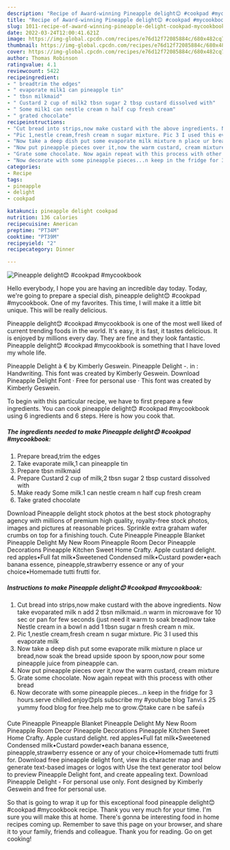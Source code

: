 ```yaml
---
description: "Recipe of Award-winning Pineapple delight😊 #cookpad #mycookbook"
title: "Recipe of Award-winning Pineapple delight😊 #cookpad #mycookbook"
slug: 1011-recipe-of-award-winning-pineapple-delight-cookpad-mycookbook
date: 2022-03-24T12:00:41.621Z
image: https://img-global.cpcdn.com/recipes/e76d12f72085884c/680x482cq70/pineapple-delight-cookpad-mycookbook-recipe-main-photo.jpg
thumbnail: https://img-global.cpcdn.com/recipes/e76d12f72085884c/680x482cq70/pineapple-delight-cookpad-mycookbook-recipe-main-photo.jpg
cover: https://img-global.cpcdn.com/recipes/e76d12f72085884c/680x482cq70/pineapple-delight-cookpad-mycookbook-recipe-main-photo.jpg
author: Thomas Robinson
ratingvalue: 4.1
reviewcount: 5422
recipeingredient:
- " breadtrim the edges"
- " evaporate milk1 can pineapple tin"
- " tbsn milkmaid"
- " Custard 2 cup of milk2 tbsn sugar 2 tbsp custard dissolved with"
- " Some milk1 can nestle cream n half cup fresh cream"
- " grated chocolate"
recipeinstructions:
- "Cut bread into strips,now make custard with the above ingredients. Now take evoparated milk n add 2 tbsn milkmaid..n warm in microwave for 10 sec or pan for few seconds (just need it warm to soak bread)now take Nestle cream in a bowl n add 1 tbsn sugar n fresh cream n mix."
- "Pic 1,nestle cream,fresh cream n sugar mixture. Pic 3 I used this evaporate milk"
- "Now take a deep dish put some evaporate milk mixture n place ur bread,now soak the bread upside spoon by spoon,now pour some pineapple juice from pineapple can."
- "Now put pineapple pieces over it,now the warm custard, cream mixture"
- "Grate some chocolate. Now again repeat with this process with other bread"
- "Now decorate with some pineapple pieces...n keep in the fridge for 3 hours.serve chilled.enjoy😊pls subscribe my #youtube blog Tanvi.s 25 yummy food blog for free.help me to grow.😊take care n be safe👍"
categories:
- Recipe
tags:
- pineapple
- delight
- cookpad

katakunci: pineapple delight cookpad 
nutrition: 136 calories
recipecuisine: American
preptime: "PT34M"
cooktime: "PT39M"
recipeyield: "2"
recipecategory: Dinner

---
```



![Pineapple delight😊 #cookpad #mycookbook](https://img-global.cpcdn.com/recipes/e76d12f72085884c/680x482cq70/pineapple-delight-cookpad-mycookbook-recipe-main-photo.jpg)

Hello everybody, I hope you are having an incredible day today. Today, we're going to prepare a special dish, pineapple delight😊 #cookpad #mycookbook. One of my favorites. This time, I will make it a little bit unique. This will be really delicious.

Pineapple delight😊 #cookpad #mycookbook is one of the most well liked of current trending foods in the world. It's easy, it is fast, it tastes delicious. It is enjoyed by millions every day. They are fine and they look fantastic. Pineapple delight😊 #cookpad #mycookbook is something that I have loved my whole life.

Pineapple Delight à € by Kimberly Geswein. Pineapple Delight -. in : Handwriting. This font was created by Kimberly Geswein. Download Pineapple Delight Font · Free for personal use · This font was created by Kimberly Geswein.


To begin with this particular recipe, we have to first prepare a few ingredients. You can cook pineapple delight😊 #cookpad #mycookbook using 6 ingredients and 6 steps. Here is how you cook that.

<!--inarticleads1-->

##### The ingredients needed to make Pineapple delight😊 #cookpad #mycookbook:

1. Prepare  bread,trim the edges
1. Take  evaporate milk,1 can pineapple tin
1. Prepare  tbsn milkmaid
1. Prepare  Custard 2 cup of milk,2 tbsn sugar 2 tbsp custard dissolved with
1. Make ready  Some milk.1 can nestle cream n half cup fresh cream
1. Take  grated chocolate


Download Pineapple delight stock photos at the best stock photography agency with millions of premium high quality, royalty-free stock photos, images and pictures at reasonable prices. Sprinkle extra graham wafer crumbs on top for a finishing touch. Cute Pineapple Pineapple Blanket Pineapple Delight My New Room Pineapple Room Decor Pineapple Decorations Pineapple Kitchen Sweet Home Crafty. Apple custard delight. red apples•Full fat milk•Sweetened Condensed milk•Custard powder•each banana essence, pineapple,strawberry essence or any of your choice•Homemade tutti frutti for. 

<!--inarticleads2-->

##### Instructions to make Pineapple delight😊 #cookpad #mycookbook:

1. Cut bread into strips,now make custard with the above ingredients. Now take evoparated milk n add 2 tbsn milkmaid..n warm in microwave for 10 sec or pan for few seconds (just need it warm to soak bread)now take Nestle cream in a bowl n add 1 tbsn sugar n fresh cream n mix.
1. Pic 1,nestle cream,fresh cream n sugar mixture. Pic 3 I used this evaporate milk
1. Now take a deep dish put some evaporate milk mixture n place ur bread,now soak the bread upside spoon by spoon,now pour some pineapple juice from pineapple can.
1. Now put pineapple pieces over it,now the warm custard, cream mixture
1. Grate some chocolate. Now again repeat with this process with other bread
1. Now decorate with some pineapple pieces...n keep in the fridge for 3 hours.serve chilled.enjoy😊pls subscribe my #youtube blog Tanvi.s 25 yummy food blog for free.help me to grow.😊take care n be safe👍


Cute Pineapple Pineapple Blanket Pineapple Delight My New Room Pineapple Room Decor Pineapple Decorations Pineapple Kitchen Sweet Home Crafty. Apple custard delight. red apples•Full fat milk•Sweetened Condensed milk•Custard powder•each banana essence, pineapple,strawberry essence or any of your choice•Homemade tutti frutti for. Download free pineapple delight font, view its character map and generate text-based images or logos with Use the text generator tool below to preview Pineapple Delight font, and create appealing text. Download Pineapple Delight - For personal use only. Font designed by Kimberly Geswein and free for personal use. 

So that is going to wrap it up for this exceptional food pineapple delight😊 #cookpad #mycookbook recipe. Thank you very much for your time. I'm sure you will make this at home. There's gonna be interesting food in home recipes coming up. Remember to save this page on your browser, and share it to your family, friends and colleague. Thank you for reading. Go on get cooking!
